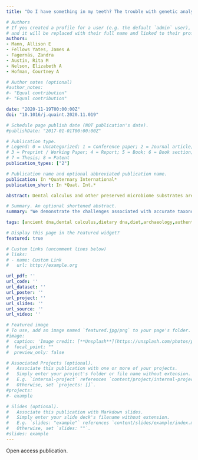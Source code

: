 ```yaml
---
title: "Do I have something in my teeth? The trouble with genetic analyses of diet from archaeological dental calculus"

# Authors
# If you created a profile for a user (e.g. the default `admin` user), write the username (folder name) here 
# and it will be replaced with their full name and linked to their profile.
authors:
- Mann, Allison E
- Fellows Yates, James A
- Fagernäs, Zandra
- Austin, Rita M
- Nelson, Elizabeth A
- Hofman, Courtney A

# Author notes (optional)
#author_notes:
#- "Equal contribution"
#- "Equal contribution"

date: "2020-11-19T00:00:00Z"
doi: "10.1016/j.quaint.2020.11.019"

# Schedule page publish date (NOT publication's date).
#publishDate: "2017-01-01T00:00:00Z"

# Publication type.
# Legend: 0 = Uncategorized; 1 = Conference paper; 2 = Journal article;
# 3 = Preprint / Working Paper; 4 = Report; 5 = Book; 6 = Book section;
# 7 = Thesis; 8 = Patent
publication_types: ["2"]

# Publication name and optional abbreviated publication name.
publication: In *Quaternary International*
publication_short: In *Quat. Int.*

abstract: Dental calculus and other preserved microbiome substrates are an attractive target for dietary reconstruction in past populations through a variety of physical, chemical, and molecular means. Recently, studies have attempted to reconstruct diet from archaeological dental calculus using archaeogenetic techniques. While dental calculus may provide a relatively stable environment for DNA preservation, the detection of plants and animals possibly consumed by an individual through DNA analysis is primarily hindered by microbial richness and incomplete reference databases. Moreover, high genomic similarity within eukaryotic groups - such as mammals - can obfuscate precise taxonomic identification. In the current study we demonstrate the challenges associated with accurate taxonomic identification and authentication of dietary taxa in ancient DNA data using both synthetic and ancient dental calculus datasets. We highlight common errors and sources of contamination across ancient DNA datasets, provide recommendations for dietary DNA validation, and call for caution in the interpretation of diet from dental calculus and other archaeological microbiome substrates.

# Summary. An optional shortened abstract.
summary: "We demonstrate the challenges associated with accurate taxonomic identification and authentication of dietary taxa in ancient DNA data using both synthetic and ancient dental calculus datasets"

tags: [ancient dna,dental calculus,dietary dna,diet,archaeology,authentication]

# Display this page in the Featured widget?
featured: true

# Custom links (uncomment lines below)
# links:
# - name: Custom Link
#   url: http://example.org

url_pdf: ''
url_code: ''
url_dataset: ''
url_poster: ''
url_project: ''
url_slides: ''
url_source: ''
url_video: ''

# Featured image
# To use, add an image named `featured.jpg/png` to your page's folder. 
#image:
#  caption: 'Image credit: [**Unsplash**](https://unsplash.com/photos/pLCdAaMFLTE)'
#  focal_point: ""
#  preview_only: false

# Associated Projects (optional).
#   Associate this publication with one or more of your projects.
#   Simply enter your project's folder or file name without extension.
#   E.g. `internal-project` references `content/project/internal-project/index.md`.
#   Otherwise, set `projects: []`.
#projects:
#- example

# Slides (optional).
#   Associate this publication with Markdown slides.
#   Simply enter your slide deck's filename without extension.
#   E.g. `slides: "example"` references `content/slides/example/index.md`.
#   Otherwise, set `slides: ""`.
#slides: example
---
```


Open access publication.
